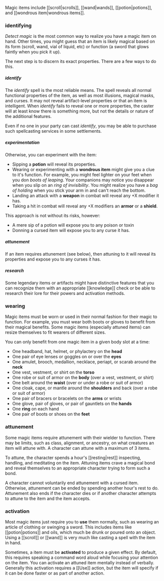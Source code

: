 Magic items include [[scroll|scrolls]], [[wand|wands]], [[potion|potions]], and [[wondrous item|wondrous items]].

### identifying

*Detect magic* is the most common way to realize you have a magic item on hand. Other times, you might guess that an item is likely magical based on its form (scroll, wand, vial of liquid, etc) or function (a sword that glows faintly when you pick it up).  

The next step is to discern its exact properties.  There are a few ways to do this.

##### *identify*

The *identify* spell is the most reliable means. The spell reveals all normal functional properties of the item, as well as most illusions, magical masks, and curses.  It may not reveal artifact-level properties or that an item is intelligent. When *identify* fails to reveal one or more properties, the caster will at least know there is something more, but not the details or nature of the additional features.

Even if no one in your party can cast *identify*, you may be able to purchase such spellcasting services in some settlements.

##### experimentation

Otherwise, you can experiment with the item:

* Sipping a **potion** will reveal its properties.
* Wearing or experimenting with a **wondrous item** might give you a clue to it's function.  For example, you might feel lighter on your feet when you don *boots of leaping*. Your companions may notice you disappear when you slip on an *ring of invisibility*.  You might realize you have a *bag of holding* when you stick your arm in and can't reach the bottom. 
* Landing an attack with a **weapon** in combat will reveal any +X modifier it has.
* Taking a hit in combat will reveal any +X modifiers an **armor** or a **shield**. 

This approach is not without its risks, however:

* A mere sip of a potion will expose you to any poison or toxin
* Donning a cursed item will expose you to any curse it has.

##### attunement

If an item requires attunement (see below), then attuning to it will reveal its properties and expose you to any curses it has.

##### research

Some legendary items or artifacts might have distinctive features that you can recognize them with an appropriate [[knowledge]] check or be able to research their lore for their powers and activation methods.

### wearing

Magic items must be worn or used in their normal fashion for their magic to function.  For example, you must wear both boots or gloves to benefit from their magical benefits.  Some magic items (especially attuned items) can resize themselves to fit wearers of different sizes.

You can only benefit from one magic item in a given body slot at a time:

- One headband, hat, helmet, or phylactery on the **head**
- One pair of eye lenses or goggles on or over the **eyes**
- One amulet, brooch, medallion, necklace, periapt, or scarab around the **neck**
- One vest, vestment, or shirt on the **torso**
- One robe or suit of armor on the **body** (over a vest, vestment, or shirt)
- One belt around the **waist** (over or under a robe or suit of armor)
- One cloak, cape, or mantle around the **shoulders** and back (over a robe or suit of armor)
- One pair of bracers or bracelets on the **arms** or wrists
- One glove, pair of gloves, or pair of gauntlets on the **hands**
- One **ring** on each hand 
- One pair of boots or shoes on the **feet**

### attunement

Some magic items require attunement with their wielder to function.  There may be limits, such as class, alignment, or ancestry, on what creatures an item will attune with. A character can attune with a maximum of 3 items.

To attune, the character spends a hour's [[resting|rest]] inspecting, handling, and meditating on the item.  Attuning items crave a magical bond and reveal themselves to an appropriate character trying to form such a bond.

A character cannot voluntarily end attunement with a cursed item.  Otherwise, attunement can be ended by spending another hour's rest to do.  Attunement also ends if the character dies or if another character attempts to attune to the item and the item accepts.

### activation

Most magic items just require you to **use** them normally, such as wearing an article of clothing or swinging a sword.  This includes items like [[potion|potions]] and oils, which much be drunk or poured onto an object.  Using a [[scroll]] or [[wand]] is very much like casting a spell with the item in hand.

Sometimes, a item must be **activated** to produce a given effect. By default, this requires speaking a command word aloud while focusing your attention on the item. You can activate an attuned item mentally instead of verbally. Generally this activation requires a [[Use]] action, but the item will specify if it can be done faster or as part of another action.
